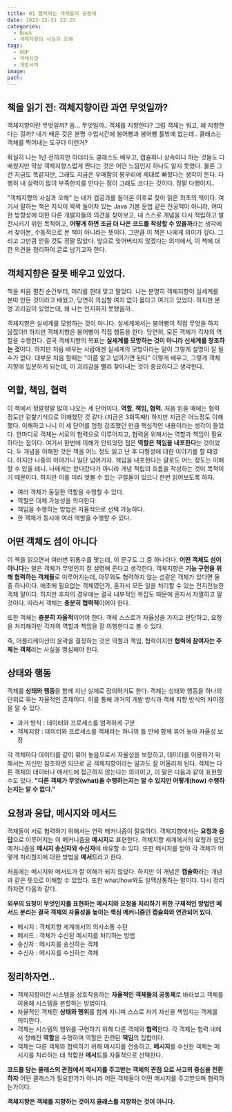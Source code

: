 ```yaml
---
title: 01 협력하는 객체들의 공동체
date: 2023-12-31 22:25
categories:
  - Book
  - 객체지향의 사실과 오해
tags:
  - OOP
  - 객체지향
  - 개발서적
image: 
path:
---
```


## 책을 읽기 전: 객체지향이란 과연 무엇일까?
객체지향이란 무엇일까? 음... 무엇일까.. 객체를 지향한다? 그럼 객체는 뭐고, 왜 지향한다는 걸까? 내가 배운 것은 분명 수업시간에 붕어빵과 붕어빵 틀밖에 없는데.. 클래스는 객체를 찍어내는 도구다 이런거?

확실히 나는 1년 전까지만 하더라도 클래스도 배우고, 캡슐화니 상속이니 하는 것들도 다 배웠지만 막상 객체지향스럽게 짠다는 것은 어떤 느낌인지 하나도 알지 못했다. 물론 그건 지금도 똑같지만, 그래도 지금은 우매함의 봉우리에 제대로 빠졌다는 생각이 든다. 다행히 내 실력이 많이 부족한지를 안다는 점이 그래도 크다는 것이다. 정말 다행이지..

"객체지향의 사실과 오해" 는 내가 컴공과를 들어온 이후로 찾아 읽은 최초의 책이다. 여기서 말하는 책은 지식이 꽉꽉 들어차 있는 Java 기본 문법 같은 전공책이 아니라, 어떠한 방향성에 대한 다른 개발자들의 의견을 찾아보고, 내 스스로 개념을 다시 적립하고 발전시키기 위한 목적이고, **어떻게 하면 조금 더 나은 코드를 작성할 수 있을까**라는 생각에서 찾아본, 수동적으로 본 책이 아니라는 뜻이다. 그만큼 이 책은 나에게 의미가 깊다. 그리고 그만큼 얻을 것도 정말 많았다. 앞으로 잊어버리지 않겠다는 의미에서, 이 책에 대한 의견을 정리하여 글로 남기고자 한다.

## 객체지향은 잘못 배우고 있었다.
책을 처음 펼친 순간부터, 머리를 한대 맞고 말았다. 나는 분명히 객체지향이 실세계를 본따 만든 것이라고 배웠고, 당연히 의심할 여지 없이 옳다고 여기고 있었다. 하지만 분명 괴리감이 있었는데, 왜 나는 인지하지 못했을까..

객체지향은 실세계를 모방하는 것이 아니다. 실세계에서는 붕어빵이 직접 무엇을 하지 않잖아!! 하지만 객체지향은 붕어빵이 직접 행동을 한다. 당연히, 모든 객체가 각자의 역할을 수행한다. 결국 객체지향의 목표는 **실세계를 모방하는 것이 아니라 신세계를 창조하는 것**이다. 하지만 처음 배우는 사람에겐 실세계의 모방이라는 말이 그렇게 설명이 잘 될 수가 없다. 대부분 처음 할때는 "이쯤 알고 넘어가면 된다" 이렇게 배우고, 그렇게 객체지향에 입문하게 되는데, 이 괴리감을 빨리 찾아내는 것이 중요하다고 생각한다. 

## 역할, 책임, 협력
이 책에서 정말정말 많이 나오는 세 단어이다. **역할, 책임, 협력.** 처음 읽을 때에는 협력 정도만 겉핥기식으로 이해했던 것 같다.(지금은 3회독째!) 하지만 지금은 어느정도 이해했다. 이해하고 나니 이 세 단어를 엄청 강조했던 만큼 핵심적인 내용이라는 생각이 들었다. 한마디로 객체는 서로의 협력으로 이루어지고, 협력을 위해서는 역할과 책임이 필요하다는 점이다. 여기서 한번에 이해가 안되었던 점은 **역할은 책임을 내포한다**는 것이었다. 두 개념을 이해한 것은 책을 어느 정도 읽고 난 후 다형성에 대한 이야기를 할 때였다. 하지만 나중의 이야기니 일단 넘어가자. 책임을 내포한다는 말로도 어느 정도는 이해할 수 있을 테니. 나에게는 왔다갔다가 아니라 개념 적립의 흐름을 작성하는 것이 목적이기 때문이다. 하지만 이를 미리 엿볼 수 있는 구절들이 있으니 한번 읽어보도록 하자.

>
+ 여러 객체가 동일한 역할을 수행할 수 있다.
+ 역할은 대체 가능성을 의미한다.
+ 책임을 수행하는 방법은 자율적으로 선택 가능하다.
+ 한 객체가 동시에 여러 역할을 수행할 수 있다.

## 어떤 객체도 섬이 아니다
이 책을 읽으면서 여러번 뒤통수를 맞는데, 이 문구도 그 중 하나이다. **어떤 객체도 섬이 아니다**는 말은 객체가 무엇인지 잘 설명해 준다고 생각한다. 객체지향은 **기능 구현을 위해 협력하는 객체들**로 이루어지는데, 아무와도 협력하지 않는 섬같은 객체가 있다면 둘 중 하나이다. 애초에 필요없는 객체였던가, 혼자서 모든 일을 처리할 수 있는 전지전능한 객체 말이다. 하지만 후자의 경우에는 결국 내부적인 복잡도 때문에 혼자서 자멸하고 말 것이다. 따라서 객체는 **충분히 협력적**이어야 한다.

또한 객체는 **충분히 자율적**이어야 한다. 객체 스스로가 자율성을 가지고 판단하고, 요청을 처리해야만 각자의 역할과 책임을 잘 이행한다고 볼 수 있다.

즉, 어플리케이션의 윤곽을 결정하는 것은 역할과 책임, 협력이지만 **협력에 참여자는 주체는 객체**라는 사실을 명심해야 한다.

## 상태와 행동
객체를 **상태와 행동**을 함께 지닌 실체로 정의하기도 한다. 객체는 상태와 행동을 하나의 단위로 묶는 자율적인 존재이다. 이를 통해 과거의 개발 방식과 객체 지향 방식의 차이점을 알 수 있다.

>
+ 과거 방식 : 데이터와 프로세스를 엄격하게 구분
+ 객체지향 : 데이터와 프로세스를 객체라는 하나의 틀 안에 함께 묶어 놓아 자율성 보장

각 객체마다 데이터를 같이 묶어 놓음으로서 자율성을 보장하고, 데이터를 이용하기 위해서는 자신만 참조하면 되므로 곧 객체지향이라는 말과도 잘 어울리게 된다. 객체는 다른 객체의 데이터나 메서드에 접근하지 않는다는 의미이고, 이 말은 다음과 같이 표현할 수도 있다.
**"다른 객체가 무엇(what)을 수행하는지는 알 수 있지만 어떻게(how) 수행하는지는 알 수 없다."**

## 요청과 응답, 메시지와 메서드
객체들이 서로 협력하기 위해서는 연락 메커니즘이 필요하다. 객체지향에서는 **요청과 응답**으로 이루어지는 이 메커니즘을 **메시지**로 표현한다. 객체지향 세계에서의 요청과 응답 메커니즘을 **메시지 송신자와 수신자**에 비유할 수 있다. 또한 메시지를 받아 각 객체가 어떻게 처리할지에 대한 방법을 **메서드**라고 한다.

처음에는 메시지와 메서드가 잘 이해가 되지 않았다. 하지만 이 개념은 **캡슐화**라는 개념과 같은 뜻으로 이해할 수 있었다. 또한 what/how와도 일맥상통하는 말이다. 다시 정리하자면 다음과 같다.

**외부의 요청이 무엇인지를 표현하는 메시지와 요청을 처리하기 위한 구체적인 방법인 메서드 분리는 결국 객체의 자율성을 높이는 핵심 메커니즘인 캡슐화와 연관되어 있다.**

>
+ 메시지 : 객체지향 세계에서의 의사소통 수단
+ 메서드 : 객체가 수신된 메시지를 처리하는 방법
+ 송신자 : 메시지를 송신하는 객체
+ 수신자 : 메시지를 수신하는 객체


## 정리하자면..
+ 객체지향이란 시스템을 상호작용하는 **자율적인 객체들의 공동체**로 바라보고 객체를 이용해 시스템을 분할하는 방법이다.
+ 자율적인 객체란 **상태와 행위**를 함께 지니며 스스로 자기 자신을 책임지는 객체를 의미한다.
+ 객체는 시스템의 행위를 구현하기 위해 다른 객체와 **협력**한다. 각 객체는 협력 내에서 정해진 **역할**을 수행하며 역할은 관련된 **책임**의 집합이다.
+ 객체는 다른 객체와 협력하기 위해 메시지를 전송하고, **메시지**를 수신한 객체는 메시지를 처리하는 데 적합한 **메서드**를 자율적으로 선택한다.


**코드를 담는 클래스의 관점에서 메시지를 주고받는 객체의 관점 으로 사고의 중심을 전환하자**
어떤 클래스가 필요한가가 아니라 어떤 객체들이 어떤 메시지를 주고받으며 협력하는가이다.

**객체지향은 객체를 지향하는 것이지 클래스를 지향하는 것이 아니다.**
